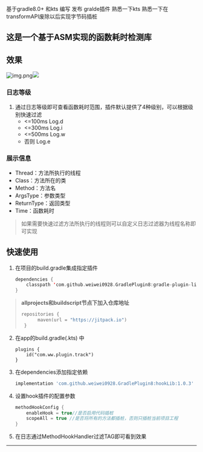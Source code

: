 基于gradle8.0+   和kts 编写 发布 gralde插件 熟悉一下kts   熟悉一下在transformAPI废除以后实现字节码插桩
## 这是一个基于ASM实现的函数耗时检测库

## 效果

![img.png](img.png)![](/png/2021827-165528.png)

### 日志等级

1. 通过日志等级即可查看函数耗时范围，插件默认提供了4种级别，可以根据级别快速过滤
   - <=100ms Log.d
   - <=300ms Log.i
   - <=500ms Log.w
   - 否则 Log.e

### 展示信息

- Thread：方法所执行的线程
- Class：方法所在的类
- Method：方法名
- ArgsType：参数类型
- ReturnType：返回类型
- Time：函数耗时

> 如果需要快速过滤方法所执行的线程则可以自定义日志过滤器为线程名称即可实现

## 快速使用

1. 在项目的build.gradle集成指定插件

   ```kotlin
   dependencies {
       classpath 'com.github.weiwei0928.GradlePlugin8:gradle-plugin-lib:1.0.3' //依赖插件仓库
   }
   ```

> **allprojects和buildscript节点下加入仓库地址**
>
> ```kotlin
> repositories {
>  		maven(url = "https://jitpack.io")
>  }
>  ```

2. 在app的build.gradle(.kts) 中

   ```.kotlin
   plugins {
       id("com.ww.plugin.track")
   }
   ```

3. 在dependencies添加指定依赖

   ```groovy
   implementation 'com.github.weiwei0928.GradlePlugin8:hookLib:1.0.3'
   ```

4. 设置hook插件的配置参数

   ```kotlin
   methodHookConfig {
       enableHook = true//是否启用代码插桩
       scopeAll = true //是否将所有的方法都插桩，否则只插桩当前项目工程
   }
   
   ```

5. 在日志通过MethodHookHandler过滤TAG即可看到效果

------





